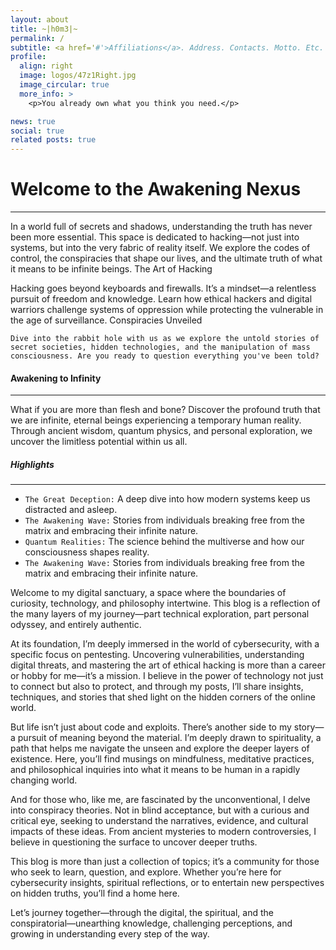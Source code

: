 ```yaml
---
layout: about
title: ~|h0m3|~
permalink: /
subtitle: <a href='#'>Affiliations</a>. Address. Contacts. Motto. Etc.
profile:
  align: right
  image: logos/47z1Right.jpg
  image_circular: true
  more_info: >
    <p>You already own what you think you need.</p>

news: true
social: true
related posts: true
---
```


# Welcome to the Awakening Nexus

---

In a world full of secrets and shadows, understanding the truth has never been more essential. This space is dedicated to hacking—not just into systems, but into the very fabric of reality itself. We explore the codes of control, the conspiracies that shape our lives, and the ultimate truth of what it means to be infinite beings.
The Art of Hacking

Hacking goes beyond keyboards and firewalls. It’s a mindset—a relentless pursuit of freedom and knowledge. Learn how ethical hackers and digital warriors challenge systems of oppression while protecting the vulnerable in the age of surveillance.
Conspiracies Unveiled

`Dive into the rabbit hole with us as we explore the untold stories of secret societies, hidden technologies, and the manipulation of mass consciousness. Are you ready to question everything you've been told?`

#### Awakening to Infinity

---

What if you are more than flesh and bone? Discover the profound truth that we are infinite, eternal beings experiencing a temporary human reality. Through ancient wisdom, quantum physics, and personal exploration, we uncover the limitless potential within us all.
<br>

##### Highlights

---

- `The Great Deception:` A deep dive into how modern systems keep us distracted and asleep.
- `The Awakening Wave:` Stories from individuals breaking free from the matrix and embracing their infinite nature.
- `Quantum Realities:` The science behind the multiverse and how our consciousness shapes reality.
- `The Awakening Wave:` Stories from individuals breaking free from the matrix and embracing their infinite nature.

Welcome to my digital sanctuary, a space where the boundaries of curiosity, technology, and philosophy intertwine. This blog is a reflection of the many layers of my journey—part technical exploration, part personal odyssey, and entirely authentic.

At its foundation, I’m deeply immersed in the world of cybersecurity, with a specific focus on pentesting. Uncovering vulnerabilities, understanding digital threats, and mastering the art of ethical hacking is more than a career or hobby for me—it’s a mission. I believe in the power of technology not just to connect but also to protect, and through my posts, I’ll share insights, techniques, and stories that shed light on the hidden corners of the online world.

But life isn’t just about code and exploits. There’s another side to my story—a pursuit of meaning beyond the material. I’m deeply drawn to spirituality, a path that helps me navigate the unseen and explore the deeper layers of existence. Here, you’ll find musings on mindfulness, meditative practices, and philosophical inquiries into what it means to be human in a rapidly changing world.

And for those who, like me, are fascinated by the unconventional, I delve into conspiracy theories. Not in blind acceptance, but with a curious and critical eye, seeking to understand the narratives, evidence, and cultural impacts of these ideas. From ancient mysteries to modern controversies, I believe in questioning the surface to uncover deeper truths.

This blog is more than just a collection of topics; it’s a community for those who seek to learn, question, and explore. Whether you’re here for cybersecurity insights, spiritual reflections, or to entertain new perspectives on hidden truths, you’ll find a home here.

Let’s journey together—through the digital, the spiritual, and the conspiratorial—unearthing knowledge, challenging perceptions, and growing in understanding every step of the way.
